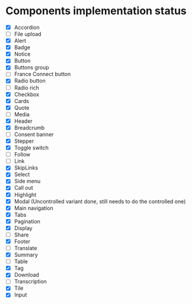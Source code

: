 # Components implementation status

-   [x] Accordion
-   [ ] File upload
-   [x] Alert
-   [x] Badge
-   [x] Notice
-   [x] Button
-   [x] Buttons group
-   [ ] France Connect button
-   [x] Radio button
-   [ ] Radio rich
-   [x] Checkbox
-   [x] Cards
-   [x] Quote
-   [ ] Media
-   [x] Header
-   [x] Breadcrumb
-   [ ] Consent banner
-   [x] Stepper
-   [x] Toggle switch
-   [ ] Follow
-   [ ] Link
-   [x] SkipLinks
-   [x] Select
-   [x] Side menu
-   [x] Call out
-   [x] Highlight
-   [x] Modal (Uncontrolled variant done, still needs to do the controlled one)
-   [x] Main navigation
-   [x] Tabs
-   [x] Pagination
-   [x] Display
-   [ ] Share
-   [x] Footer
-   [ ] Translate
-   [x] Summary
-   [ ] Table
-   [x] Tag
-   [x] Download
-   [ ] Transcription
-   [x] Tile
-   [x] Input
